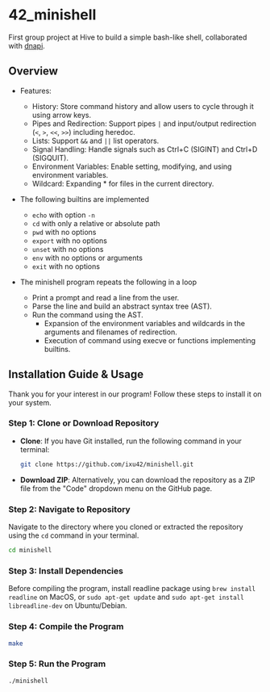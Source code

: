 # 42_minishell
First group project at Hive to build a simple bash-like shell, collaborated with [dnapi](https://github.com/dnapi).

## Overview
- Features:
	- History: Store command history and allow users to cycle through it using arrow keys.
	- Pipes and Redirection: Support pipes `|` and input/output redirection (`<`, `>`, `<<`, `>>`) including heredoc.
	- Lists: Support `&&` and `||` list operators.
	- Signal Handling: Handle signals such as Ctrl+C (SIGINT) and Ctrl+D (SIGQUIT).
	- Environment Variables: Enable setting, modifying, and using environment variables.
	- Wildcard: Expanding * for files in the current directory.

- The following builtins are implemented
	- `echo` with option `-n`
	- `cd` with only a relative or absolute path
	- `pwd` with no options
	- `export` with no options
	- `unset` with no options
	- `env` with no options or arguments
	- `exit` with no options

- The minishell program repeats the following in a loop
	- Print a prompt and read a line from the user.
	- Parse the line and build an abstract syntax tree (AST).
	- Run the command using the AST.
		- Expansion of the environment variables and wildcards in the arguments and filenames of redirection.
		- Execution of command using execve or functions implementing builtins.

## Installation Guide & Usage

Thank you for your interest in our program! Follow these steps to install it on your system.

### Step 1: Clone or Download Repository
- **Clone**: If you have Git installed, run the following command in your terminal:
  ```bash
  git clone https://github.com/ixu42/minishell.git
  ```
- **Download ZIP**: Alternatively, you can download the repository as a ZIP file from the "Code" dropdown menu on the GitHub page.

### Step 2: Navigate to Repository
Navigate to the directory where you cloned or extracted the repository using the `cd` command in your terminal.
```bash
cd minishell
```

### Step 3: Install Dependencies
Before compiling the program, install readline package using `brew install readline` on MacOS, or `sudo apt-get update` and `sudo apt-get install libreadline-dev` on Ubuntu/Debian.

### Step 4: Compile the Program
```bash
make
```

### Step 5: Run the Program
```bash
./minishell
```